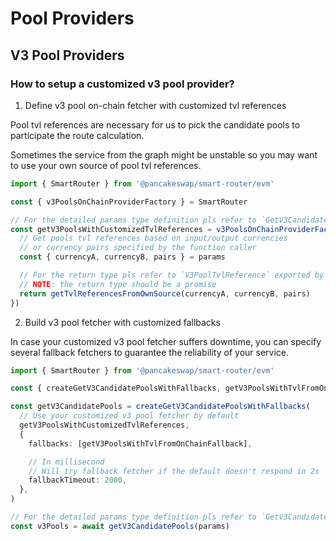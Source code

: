 # Pool Providers

## V3 Pool Providers

### How to setup a customized v3 pool provider?

1. Define v3 pool on-chain fetcher with customized tvl references

Pool tvl references are necessary for us to pick the candidate pools to participate the route calculation.

Sometimes the service from the graph might be unstable so you may want to use your own source of pool tvl references.

```typescript
import { SmartRouter } from '@pancakeswap/smart-router/evm'

const { v3PoolsOnChainProviderFactory } = SmartRouter

// For the detailed params type definition pls refer to `GetV3CandidatePoolsParams`
const getV3PoolsWithCustomizedTvlReferences = v3PoolsOnChainProviderFactory((params) => {
  // Get pools tvl references based on input/output currencies
  // or currency pairs specified by the function caller
  const { currencyA, currencyB, pairs } = params

  // For the return type pls refer to `V3PoolTvlReference` exported by the smart router
  // NOTE: the return type should be a promise
  return getTvlReferencesFromOwnSource(currencyA, currencyB, pairs)
})
```

2. Build v3 pool fetcher with customized fallbacks

In case your customized v3 pool fetcher suffers downtime, you can specify several fallback fetchers to guarantee the reliability of your service.

```typescript
import { SmartRouter } from '@pancakeswap/smart-router/evm'

const { createGetV3CandidatePoolsWithFallbacks, getV3PoolsWithTvlFromOnChainFallback } = SmartRouter

const getV3CandidatePools = createGetV3CandidatePoolsWithFallbacks(
  // Use your customized v3 pool fetcher by default
  getV3PoolsWithCustomizedTvlReferences,
  {
    fallbacks: [getV3PoolsWithTvlFromOnChainFallback],

    // In millisecond
    // Will try fallback fetcher if the default doesn't respond in 2s
    fallbackTimeout: 2000,
  },
)

// For the detailed params type definition pls refer to `GetV3CandidatePoolsParams`
const v3Pools = await getV3CandidatePools(params)
```
